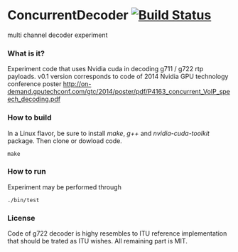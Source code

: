 # ConcurrentDecoder [![Build Status](https://travis-ci.org/sifaserdarozen/ConcurrentDecoder.png)](https://travis-ci.org/sifaserdarozen/ConcurrentDecoder)
multi channel decoder experiment

### What is it?
Experiment code that uses Nvidia cuda in decoding g711 / g722 rtp payloads. 
v0.1 version corresponds to code of 2014 Nvidia GPU technology conference poster
http://on-demand.gputechconf.com/gtc/2014/poster/pdf/P4163_concurrent_VoIP_speech_decoding.pdf 

### How to build
In a Linux flavor, be sure to install *make*, *g++* and *nvidia-cuda-toolkit* package. Then clone or dowload code.
```
make
```

### How to run
Experiment may be performed through
```
./bin/test
```

### License
Code of g722 decoder is highy resembles to ITU reference implementation that should be trated as ITU wishes.
All remaining part is MIT.


